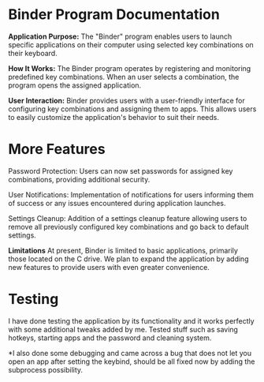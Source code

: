 # **Binder Program Documentation**
**Application Purpose:**
The "Binder" program enables users to launch specific applications on their computer using selected key combinations on their keyboard.


**How It Works:**
The Binder program operates by registering and monitoring predefined key combinations. When an user selects a combination, the program opens the assigned application.


**User Interaction:**
Binder provides users with a user-friendly interface for configuring key combinations and assigning them to apps. This allows users to easily customize the application's behavior to suit their needs.


# **More Features**
Password Protection: Users can now set passwords for assigned key combinations, providing additional security.

User Notifications: Implementation of notifications for users informing them of success or any issues encountered during application launches.

Settings Cleanup: Addition of a settings cleanup feature allowing users to remove all previously configured key combinations and go back to default settings.


**Limitations**
At present, Binder is limited to basic applications, primarily those located on the C drive. We plan to expand the application by adding new features to provide users with even greater convenience.



# **Testing**

I have done testing the application by its functionality and it works perfectly with some additional tweaks added by me. Tested stuff such as saving hotkeys, starting apps and the password and cleaning system.

*I also done some debugging and came across a bug that does not let you open an app after setting the keybind, should be all fixed now by adding the subprocess possibility.
